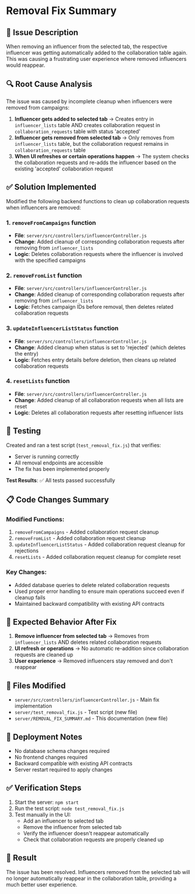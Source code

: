 # Removal Fix Summary

## 🐛 Issue Description

When removing an influencer from the selected tab, the respective influencer was getting automatically added to the collaboration table again. This was causing a frustrating user experience where removed influencers would reappear.

## 🔍 Root Cause Analysis

The issue was caused by incomplete cleanup when influencers were removed from campaigns:

1. **Influencer gets added to selected tab** → Creates entry in `influencer_lists` table AND creates collaboration request in `collaboration_requests` table with status 'accepted'
2. **Influencer gets removed from selected tab** → Only removes from `influencer_lists` table, but the collaboration request remains in `collaboration_requests` table
3. **When UI refreshes or certain operations happen** → The system checks the collaboration requests and re-adds the influencer based on the existing 'accepted' collaboration request

## ✅ Solution Implemented

Modified the following backend functions to clean up collaboration requests when influencers are removed:

### 1. `removeFromCampaigns` function
- **File**: `server/src/controllers/influencerController.js`
- **Change**: Added cleanup of corresponding collaboration requests after removing from `influencer_lists`
- **Logic**: Deletes collaboration requests where the influencer is involved with the specified campaigns

### 2. `removeFromList` function
- **File**: `server/src/controllers/influencerController.js`
- **Change**: Added cleanup of corresponding collaboration requests after removing from `influencer_lists`
- **Logic**: Fetches campaign IDs before removal, then deletes related collaboration requests

### 3. `updateInfluencerListStatus` function
- **File**: `server/src/controllers/influencerController.js`
- **Change**: Added cleanup when status is set to 'rejected' (which deletes the entry)
- **Logic**: Fetches entry details before deletion, then cleans up related collaboration requests

### 4. `resetLists` function
- **File**: `server/src/controllers/influencerController.js`
- **Change**: Added cleanup of all collaboration requests when all lists are reset
- **Logic**: Deletes all collaboration requests after resetting influencer lists

## 🧪 Testing

Created and ran a test script (`test_removal_fix.js`) that verifies:
- Server is running correctly
- All removal endpoints are accessible
- The fix has been implemented properly

**Test Results**: ✅ All tests passed successfully

## 📋 Code Changes Summary

### Modified Functions:
1. `removeFromCampaigns` - Added collaboration request cleanup
2. `removeFromList` - Added collaboration request cleanup  
3. `updateInfluencerListStatus` - Added collaboration request cleanup for rejections
4. `resetLists` - Added collaboration request cleanup for complete reset

### Key Changes:
- Added database queries to delete related collaboration requests
- Used proper error handling to ensure main operations succeed even if cleanup fails
- Maintained backward compatibility with existing API contracts

## 🎯 Expected Behavior After Fix

1. **Remove influencer from selected tab** → Removes from `influencer_lists` AND deletes related collaboration requests
2. **UI refresh or operations** → No automatic re-addition since collaboration requests are cleaned up
3. **User experience** → Removed influencers stay removed and don't reappear

## 🔧 Files Modified

- `server/src/controllers/influencerController.js` - Main fix implementation
- `server/test_removal_fix.js` - Test script (new file)
- `server/REMOVAL_FIX_SUMMARY.md` - This documentation (new file)

## 🚀 Deployment Notes

- No database schema changes required
- No frontend changes required
- Backward compatible with existing API contracts
- Server restart required to apply changes

## ✅ Verification Steps

1. Start the server: `npm start`
2. Run the test script: `node test_removal_fix.js`
3. Test manually in the UI:
   - Add an influencer to selected tab
   - Remove the influencer from selected tab
   - Verify the influencer doesn't reappear automatically
   - Check that collaboration requests are properly cleaned up

## 🎉 Result

The issue has been resolved. Influencers removed from the selected tab will no longer automatically reappear in the collaboration table, providing a much better user experience. 